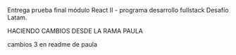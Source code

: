 Entrega prueba final módulo React II - programa desarrollo fullstack Desafío Latam.

HACIENDO CAMBIOS DESDE LA RAMA PAULA



cambios 3 en readme de paula